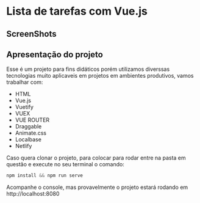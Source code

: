# Lista de tarefas com Vue.js

## ScreenShots

## Apresentação do projeto
Esse é um projeto para fins didáticos porém utilizamos diverssas tecnologias muito aplicaveis em projetos em ambientes produtivos, vamos trabalhar com:

- HTML
- Vue.js
- Vuetify
- VUEX
- VUE ROUTER
- Draggable
- Animate.css
- Localbase
- Netlify

Caso quera clonar o projeto, para colocar para rodar entre na pasta em questão e execute no seu terminal o comando:
~~~javascript
npm install && npm run serve
~~~
Acompanhe o console, mas provavelmente o projeto estará rodando em http://localhost:8080

